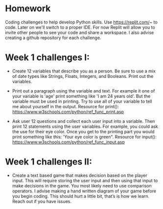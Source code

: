 # Homework
Coding challenges to help develop Python skills. Use https://replit.com/~ to code. Later on we'll switch to a proper IDE. For now Replit will allow you to invite other people to see your code and share a workspace. I also advise creating a github repository for each challenge. 

# Week 1 challenges I:
  - Create 12 variables that describe you as a person.
    Be sure to use a mix of date types like Strings, Floats, Integers, and Booleans. Print out the variables.
  
  - Print out a paragraph using the variable and text. For example it one of your variable is 'age' print something like 'I am 24 years old'. But the variable must be      used in printing. Try to use all of your variable to tell me about yourself in the output. Resource for print(): https://www.w3schools.com/python/ref_func_print.asp

  - Ask user 12 questions and collect each user input into a variable. Then print 12 statements using the user variables. For example, you could ask the use for their eye color. Once you get to the printing part you would print something like this: 'Your eye color is green". Resource for input(): https://www.w3schools.com/python/ref_func_input.asp

# Week 1 challenges II: 
  - Create a text based game that makes decision based on the player input. This will require storing the user input and then using that input to make decisions in the game. You most likely need to use comparison operators. I advise making a hand written diagram of your game before you begin coding. This should hurt a little bit, that’s is how we learn. Reach out if you have issues.

